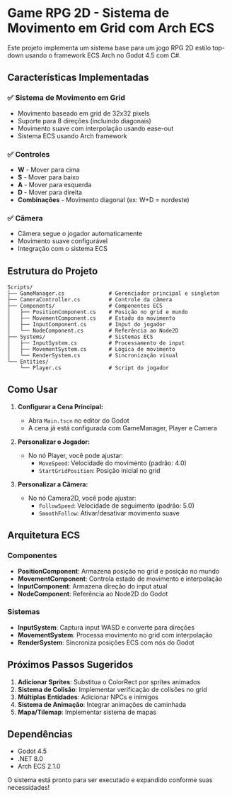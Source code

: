 # Game RPG 2D - Sistema de Movimento em Grid com Arch ECS

Este projeto implementa um sistema base para um jogo RPG 2D estilo top-down usando o framework ECS Arch no Godot 4.5 com C#.

## Características Implementadas

### ✅ Sistema de Movimento em Grid
- Movimento baseado em grid de 32x32 pixels
- Suporte para 8 direções (incluindo diagonais)
- Movimento suave com interpolação usando ease-out
- Sistema ECS usando Arch framework

### ✅ Controles
- **W** - Mover para cima
- **S** - Mover para baixo
- **A** - Mover para esquerda
- **D** - Mover para direita
- **Combinações** - Movimento diagonal (ex: W+D = nordeste)

### ✅ Câmera
- Câmera segue o jogador automaticamente
- Movimento suave configurável
- Integração com o sistema ECS

## Estrutura do Projeto

```
Scripts/
├── GameManager.cs              # Gerenciador principal e singleton
├── CameraController.cs         # Controle da câmera
├── Components/                 # Componentes ECS
│   ├── PositionComponent.cs    # Posição no grid e mundo
│   ├── MovementComponent.cs    # Estado do movimento
│   ├── InputComponent.cs       # Input do jogador
│   └── NodeComponent.cs        # Referência ao Node2D
├── Systems/                    # Sistemas ECS
│   ├── InputSystem.cs          # Processamento de input
│   ├── MovementSystem.cs       # Lógica de movimento
│   └── RenderSystem.cs         # Sincronização visual
└── Entities/
    └── Player.cs               # Script do jogador
```

## Como Usar

1. **Configurar a Cena Principal:**
   - Abra `Main.tscn` no editor do Godot
   - A cena já está configurada com GameManager, Player e Camera

2. **Personalizar o Jogador:**
   - No nó Player, você pode ajustar:
     - `MoveSpeed`: Velocidade do movimento (padrão: 4.0)
     - `StartGridPosition`: Posição inicial no grid

3. **Personalizar a Câmera:**
   - No nó Camera2D, você pode ajustar:
     - `FollowSpeed`: Velocidade de seguimento (padrão: 5.0)
     - `SmoothFollow`: Ativar/desativar movimento suave

## Arquitetura ECS

### Componentes
- **PositionComponent**: Armazena posição no grid e posição no mundo
- **MovementComponent**: Controla estado de movimento e interpolação
- **InputComponent**: Armazena direção do input atual
- **NodeComponent**: Referência ao Node2D do Godot

### Sistemas
- **InputSystem**: Captura input WASD e converte para direções
- **MovementSystem**: Processa movimento no grid com interpolação
- **RenderSystem**: Sincroniza posições ECS com nós do Godot

## Próximos Passos Sugeridos

1. **Adicionar Sprites**: Substitua o ColorRect por sprites animados
2. **Sistema de Colisão**: Implementar verificação de colisões no grid
3. **Múltiplas Entidades**: Adicionar NPCs e inimigos
4. **Sistema de Animação**: Integrar animações de caminhada
5. **Mapa/Tilemap**: Implementar sistema de mapas

## Dependências

- Godot 4.5
- .NET 8.0
- Arch ECS 2.1.0

O sistema está pronto para ser executado e expandido conforme suas necessidades!
